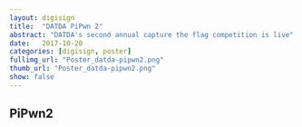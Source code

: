 ```yaml
---
layout: digisign
title:  "DATDA PiPwn 2"
abstract: "DATDA's second annual capture the flag competition is live"
date:   2017-10-20
categories: [digisign, poster]
fullimg_url: "Poster_datda-pipwn2.png"
thumb_url: "Poster_datda-pipwn2.png"
show: false
---
```

## PiPwn2
